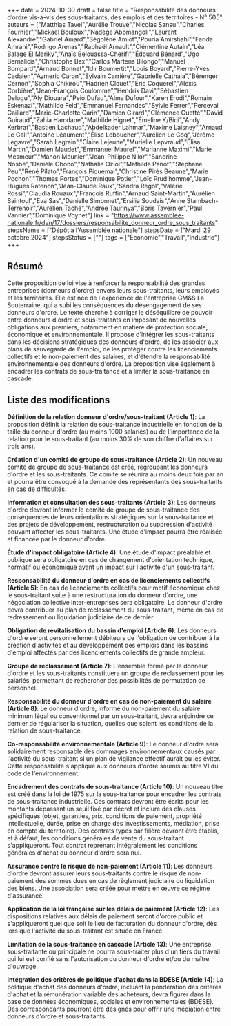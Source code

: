 +++
date = 2024-10-30
draft = false
title = "Responsabilité des donneurs d’ordre vis-à-vis des sous-traitants, des emplois et des territoires - N° 505"
auteurs = ["Matthias Tavel","Aurélie Trouvé","Nicolas Sansu","Charles Fournier","Mickaël Bouloux","Nadège Abomangoli","Laurent Alexandre","Gabriel Amard","Ségolène Amiot","Pouria Amirshahi","Farida Amrani","Rodrigo Arenas","Raphaël Arnault","Clémentine Autain","Léa Balage El Mariky","Anaïs Belouassa-Cherifi","Édouard Bénard","Ugo Bernalicis","Christophe Bex","Carlos Martens Bilongo","Manuel Bompard","Arnaud Bonnet","Idir Boumertit","Louis Boyard","Pierre-Yves Cadalen","Aymeric Caron","Sylvain Carrière","Gabrielle Cathala","Bérenger Cernon","Sophia Chikirou","Hadrien Clouet","Éric Coquerel","Alexis Corbière","Jean-François Coulomme","Hendrik Davi","Sébastien Delogu","Aly Diouara","Peio Dufau","Alma Dufour","Karen Erodi","Romain Eskenazi","Mathilde Feld","Emmanuel Fernandes","Sylvie Ferrer","Perceval Gaillard","Marie-Charlotte Garin","Damien Girard","Clémence Guetté","David Guiraud","Zahia Hamdane","Mathilde Hignet","Émeline K/Bidi","Andy Kerbrat","Bastien Lachaud","Abdelkader Lahmar","Maxime Laisney","Arnaud Le Gall","Antoine Léaument","Élise Leboucher","Aurélien Le Coq","Jérôme Legavre","Sarah Legrain","Claire Lejeune","Murielle Lepvraud","Élisa Martin","Damien Maudet","Emmanuel Maurel","Marianne Maximi","Marie Mesmeur","Manon Meunier","Jean-Philippe Nilor","Sandrine Nosbé","Danièle Obono","Nathalie Oziol","Mathilde Panot","Stéphane Peu","René Pilato","François Piquemal","Christine Pirès Beaune","Marie Pochon","Thomas Portes","Dominique Potier","Loïc Prud’homme","Jean-Hugues Ratenon","Jean-Claude Raux","Sandra Regol","Valérie Rossi","Claudia Rouaux","François Ruffin","Arnaud Saint-Martin","Aurélien Saintoul","Eva Sas","Danielle Simonnet","Ersilia Soudais","Anne Stambach-Terrenoir","Aurélien Taché","Andrée Taurinya","Boris Tavernier","Paul Vannier","Dominique Voynet"]
link = "https://www.assemblee-nationale.fr/dyn/17/dossiers/responsabilite_donneur_ordre_sous_traitants"
stepsName = ["Dépôt à l'Assemblée nationale"]
stepsDate = ["Mardi 29 octobre 2024"]
stepsStatus = [""]
tags = ["Économie","Travail","Industrie"]
+++

## Résumé

Cette proposition de loi vise à renforcer la responsabilité des grandes entreprises (donneurs d'ordre) envers leurs sous-traitants, leurs employés et les territoires. Elle est née de l'expérience de l'entreprise GM&S La Souterraine, qui a subi les conséquences du désengagement de ses donneurs d'ordre. Le texte cherche à corriger le déséquilibre de pouvoir entre donneurs d'ordre et sous-traitants en imposant de nouvelles obligations aux premiers, notamment en matière de protection sociale, économique et environnementale. Il propose d'intégrer les sous-traitants dans les décisions stratégiques des donneurs d'ordre, de les associer aux plans de sauvegarde de l'emploi, de les protéger contre les licenciements collectifs et le non-paiement des salaires, et d'étendre la responsabilité environnementale des donneurs d'ordre. La proposition vise également à encadrer les contrats de sous-traitance et à limiter la sous-traitance en cascade.

## Liste des modifications

**Définition de la relation donneur d'ordre/sous-traitant (Article 1)**: La proposition définit la relation de sous-traitance industrielle en fonction de la taille du donneur d'ordre (au moins 1000 salariés) ou de l'importance de la relation pour le sous-traitant (au moins 30% de son chiffre d'affaires sur trois ans).

**Création d'un comité de groupe de sous-traitance (Article 2)**: Un nouveau comité de groupe de sous-traitance est créé, regroupant les donneurs d'ordre et les sous-traitants. Ce comité se réunira au moins deux fois par an et pourra être convoqué à la demande des représentants des sous-traitants en cas de difficultés.

**Information et consultation des sous-traitants (Article 3)**: Les donneurs d'ordre devront informer le comité de groupe de sous-traitance des conséquences de leurs orientations stratégiques sur la sous-traitance et des projets de développement, restructuration ou suppression d'activité pouvant affecter les sous-traitants. Une étude d'impact pourra être réalisée et financée par le donneur d'ordre.

**Étude d'impact obligatoire (Article 4)**: Une étude d'impact préalable et publique sera obligatoire en cas de changement d'orientation technique, normatif ou économique ayant un impact sur l'activité d'un sous-traitant.

**Responsabilité du donneur d'ordre en cas de licenciements collectifs (Article 5)**: En cas de licenciements collectifs pour motif économique chez le sous-traitant suite à une restructuration du donneur d'ordre, une négociation collective inter-entreprises sera obligatoire. Le donneur d'ordre devra contribuer au plan de reclassement du sous-traitant, même en cas de redressement ou liquidation judiciaire de ce dernier.

**Obligation de revitalisation du bassin d'emploi (Article 6)**: Les donneurs d'ordre seront personnellement débiteurs de l'obligation de contribuer à la création d'activités et au développement des emplois dans les bassins d'emploi affectés par des licenciements collectifs de grande ampleur.

**Groupe de reclassement (Article 7)**: L'ensemble formé par le donneur d'ordre et les sous-traitants constituera un groupe de reclassement pour les salariés, permettant de rechercher des possibilités de permutation de personnel.

**Responsabilité du donneur d'ordre en cas de non-paiement du salaire (Article 8)**: Le donneur d'ordre, informé du non-paiement du salaire minimum légal ou conventionnel par un sous-traitant, devra enjoindre ce dernier de régulariser la situation, quelles que soient les conditions de la relation de sous-traitance.

**Co-responsabilité environnementale (Article 9)**: Le donneur d'ordre sera solidairement responsable des dommages environnementaux causés par l'activité du sous-traitant si un plan de vigilance effectif aurait pu les éviter. Cette responsabilité s'applique aux donneurs d'ordre soumis au titre VI du code de l'environnement.

**Encadrement des contrats de sous-traitance (Article 10)**: Un nouveau titre est créé dans la loi de 1975 sur la sous-traitance pour encadrer les contrats de sous-traitance industrielle. Ces contrats devront être écrits pour les montants dépassant un seuil fixé par décret et inclure des clauses spécifiques (objet, garanties, prix, conditions de paiement, propriété intellectuelle, durée, prise en charge des investissements, médiation, prise en compte du territoire). Des contrats types par filière devront être établis, et à défaut, les conditions générales de vente du sous-traitant s'appliqueront. Tout contrat reprenant intégralement les conditions générales d'achat du donneur d'ordre sera nul.

**Assurance contre le risque de non-paiement (Article 11)**: Les donneurs d'ordre devront assurer leurs sous-traitants contre le risque de non-paiement des sommes dues en cas de règlement judiciaire ou liquidation des biens. Une association sera créée pour mettre en œuvre ce régime d'assurance.

**Application de la loi française sur les délais de paiement (Article 12)**: Les dispositions relatives aux délais de paiement seront d'ordre public et s'appliqueront quel que soit le lieu de facturation du donneur d'ordre, dès lors que l'activité du sous-traitant est située en France.

**Limitation de la sous-traitance en cascade (Article 13)**: Une entreprise sous-traitante ou principale ne pourra sous-traiter plus d'un tiers du travail qui lui est confié sans l'autorisation du donneur d'ordre et/ou du maître d'ouvrage.

**Intégration des critères de politique d'achat dans la BDESE (Article 14)**: La politique d'achat des donneurs d'ordre, incluant la pondération des critères d'achat et la rémunération variable des acheteurs, devra figurer dans la base de données économiques, sociales et environnementales (BDESE). Des correspondants pourront être désignés pour offrir une médiation entre donneurs d'ordre et sous-traitants.
